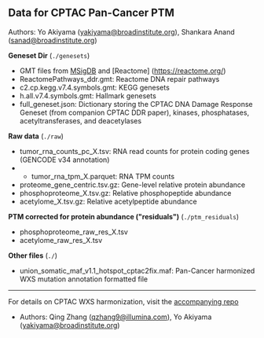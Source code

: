 ## Data for CPTAC Pan-Cancer PTM

Authors: Yo Akiyama (yakiyama@broadinstitute.org), Shankara Anand (sanad@broadinstitute.org)

**Geneset Dir** (`./genesets`)
* GMT files from [MSigDB](http://www.gsea-msigdb.org/gsea/msigdb/) and [Reactome] (https://reactome.org/)
* ReactomePathways_ddr.gmt: Reactome DNA repair pathways
* c2.cp.kegg.v7.4.symbols.gmt: KEGG genesets
* h.all.v7.4.symbols.gmt: Hallmark genesets
* full_geneset.json: Dictionary storing the CPTAC DNA Damage Response Geneset (from companion CPTAC DDR paper), kinases, phosphatases, acetyltransferases, and deacetylases

**Raw data** (`./raw`)
* tumor_rna_counts_pc_X.tsv: RNA read counts for protein coding genes (GENCODE v34 annotation)
* * tumor_rna_tpm_X.parquet: RNA TPM counts
* proteome_gene_centric.tsv.gz: Gene-level relative protein abundance
* phosphoproteome_X.tsv.gz: Relative phosphopeptide abundance
* acetylome_X.tsv.gz: Relative acetylpeptide abundance

**PTM corrected for protein abundance ("residuals")** (`./ptm_residuals`)
* phosphoproteome_raw_res_X.tsv
* acetylome_raw_res_X.tsv

**Other files** (`./`)
* union_somatic_maf_v1.1_hotspot_cptac2fix.maf: Pan-Cancer harmonized WXS mutation annotation formatted file

---

For details on CPTAC WXS harmonization, visit the [accompanying repo](https://github.com/getzlab/cptac_wxs_harmonize/tree/master)
* Authors: Qing Zhang (qzhang9@illumina.com), Yo Akiyama (yakiyama@broadinstitute.org)
